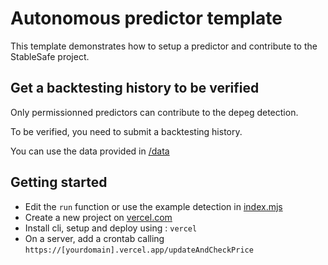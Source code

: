 # Autonomous predictor template

This template demonstrates how to setup a predictor and contribute to the StableSafe project.

## Get a backtesting history to be verified

Only permissionned predictors can contribute to the depeg detection. 

To be verified, you need to submit a backtesting history.

You can use the data provided in [/data](../data)

## Getting started

- Edit the `run` function or use the example detection in [index.mjs](index.mjs)
- Create a new project on [vercel.com](https://www.vercel.com)
- Install cli, setup and deploy using : `vercel`
- On a server, add a crontab calling `https://[yourdomain].vercel.app/updateAndCheckPrice`